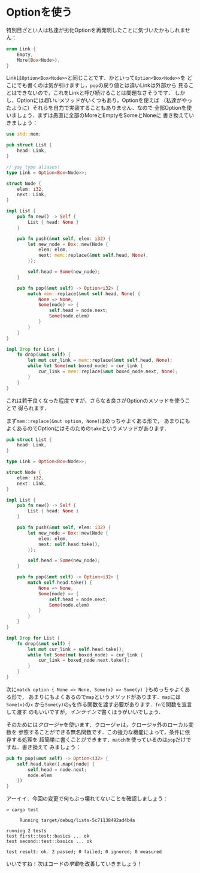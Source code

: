 # Optionを使う

特別目ざとい人は私達が劣化Optionを再発明したことに気づいたかもしれません：

```rust ,ignore
enum Link {
    Empty,
    More(Box<Node>),
}
```

Linkは`Option<Box<Node>>`と同じことです．かといって`Option<Box<Node>>`を
どこにでも書くのは気が引けますし，`pop`の戻り値とは違いLinkは外部から
見ることはできないので，これをLinkと呼び続けることは問題なさそうです．
しかし，Optionには*超いい*メソッドがいくつもあり，Optionを使えば
（私達がやったように）それらを自力で実装することもありません．なので
全部Optionを使いましょう．まずは愚直に全部のMoreとEmptyをSomeとNoneに
書き換えていきましょう：

```rust ,ignore
use std::mem;

pub struct List {
    head: Link,
}

// yay type aliases!
type Link = Option<Box<Node>>;

struct Node {
    elem: i32,
    next: Link,
}

impl List {
    pub fn new() -> Self {
        List { head: None }
    }

    pub fn push(&mut self, elem: i32) {
        let new_node = Box::new(Node {
            elem: elem,
            next: mem::replace(&mut self.head, None),
        });

        self.head = Some(new_node);
    }

    pub fn pop(&mut self) -> Option<i32> {
        match mem::replace(&mut self.head, None) {
            None => None,
            Some(node) => {
                self.head = node.next;
                Some(node.elem)
            }
        }
    }
}

impl Drop for List {
    fn drop(&mut self) {
        let mut cur_link = mem::replace(&mut self.head, None);
        while let Some(mut boxed_node) = cur_link {
            cur_link = mem::replace(&mut boxed_node.next, None);
        }
    }
}
```

これは若干良くなった程度ですが，さらなる良さがOptionのメソッドを使うことで
得られます．

まず`mem::replace(&mut option, None)`はめっちゃよくある形で，
あまりにもよくあるのでOptionにはそのための`take`というメソッドがあります．

```rust ,ignore
pub struct List {
    head: Link,
}

type Link = Option<Box<Node>>;

struct Node {
    elem: i32,
    next: Link,
}

impl List {
    pub fn new() -> Self {
        List { head: None }
    }

    pub fn push(&mut self, elem: i32) {
        let new_node = Box::new(Node {
            elem: elem,
            next: self.head.take(),
        });

        self.head = Some(new_node);
    }

    pub fn pop(&mut self) -> Option<i32> {
        match self.head.take() {
            None => None,
            Some(node) => {
                self.head = node.next;
                Some(node.elem)
            }
        }
    }
}

impl Drop for List {
    fn drop(&mut self) {
        let mut cur_link = self.head.take();
        while let Some(mut boxed_node) = cur_link {
            cur_link = boxed_node.next.take();
        }
    }
}
```

次に`match option { None => None, Some(x) => Some(y) }`もめっちゃよくある形で，
あまりにもよくあるので`map`というメソッドがあります．`map`には`Some(x)`の`x`
から`Some(y)`の`y`を作る関数を渡す必要があります．`fn`で関数を宣言して渡す
のもいいですが，*インラインで*書くほうがいいでしょう．

そのためには*クロージャ*を使います．クロージャは，クロージャ外のローカル変数を
参照することができる無名関数です．この強力な機能によって，条件に依存する処理を
超簡単に書くことができます．`match`を使っているのは`pop`だけですね．書き換えて
みましょう：

```rust ,ignore
pub fn pop(&mut self) -> Option<i32> {
    self.head.take().map(|node| {
        self.head = node.next;
        node.elem
    })
}
```

アーイイ．今回の変更で何もぶっ壊れてないことを確認しましょう：

```text
> cargo test

     Running target/debug/lists-5c71138492ad4b4a

running 2 tests
test first::test::basics ... ok
test second::test::basics ... ok

test result: ok. 2 passed; 0 failed; 0 ignored; 0 measured

```

いいですね！次はコードの*挙動*を改善していきましょう！
